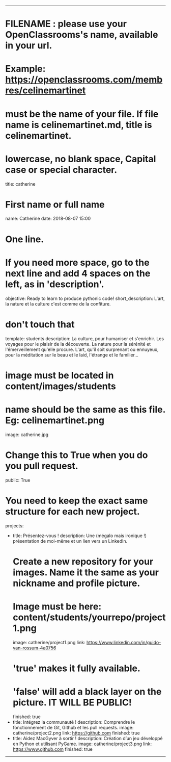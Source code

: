 ---

# FILENAME : please use your OpenClassrooms's name, available in your url.
# Example: https://openclassrooms.com/membres/celinemartinet
# must be the name of your file. If file name is celinemartinet.md, title is celinemartinet.
# lowercase, no blank space, Capital case or special character.
title: catherine

# First name or full name
name: Catherine
date: 2018-08-07 15:00

# One line.
# If you need more space, go to the next line and add 4 spaces on the left, as in 'description'.
objective: Ready to learn to produce pythonic code!
short_description: L'art, la nature et la culture c'est comme de la confiture.

# don't touch that
template: students
description:
    La culture, pour humaniser et s'enrichir. Les voyages pour le plaisir de
    la découverte. La nature pour la sérénité et l'émerveillement qu'elle
    procure. L'art, qu'il soit surprenant ou ennuyeux, pour la méditation 
    sur le beau et le laid, l'étrange et le familier... 

# image must be located in content/images/students
# name should be the same as this file. Eg: celinemartinet.png
image: catherine.jpg

# Change this to True when you do you pull request.
public: True

# You need to keep the exact same structure for each new project.
projects:
  - title: Présentez-vous !
    description: Une (mégalo mais ironique !) présentation de moi-même et un lien vers un LinkedIn.
    # Create a new repository for your images. Name it the same as your nickname and profile picture.
    # Image must be here: content/students/yourrepo/project1.png
    image: catherine/project1.png
    link: https://www.linkedin.com/in/guido-van-rossum-4a0756
    # 'true' makes it fully available.
    # 'false' will add a black layer on the picture. IT WILL BE PUBLIC!
    finished: true
  - title: Intégrez la communauté !
    description: Comprendre le fonctionnement de Git, Github et les pull requests. 
    image: catherine/project2.png
    link: https://github.com
    finished: true
  - title: Aidez MacGyver à sortir !
    description: Création d’un jeu développé en Python et utilisant PyGame.
    image: catherine/project3.png
    link: https://www.github.com
    finished: true
---